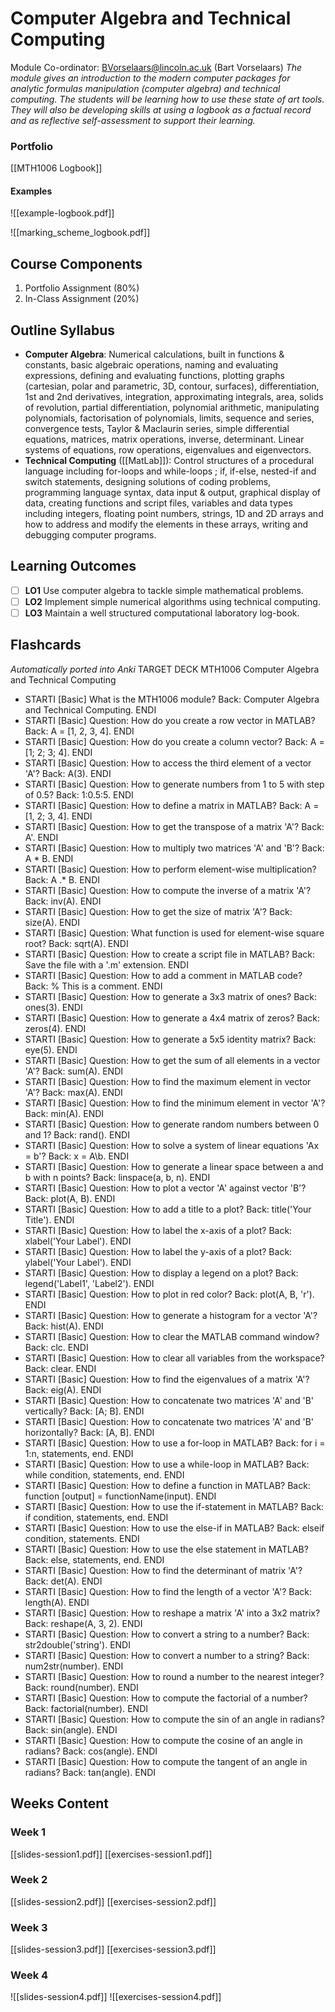# Computer Algebra and Technical Computing
Module Co-ordinator: BVorselaars@lincoln.ac.uk (Bart Vorselaars)
*The module gives an introduction to the modern computer packages for analytic formulas manipulation (computer algebra) and technical computing. The students will be learning how to use these state of art tools. They will also be developing skills at using a logbook as a factual record and as reflective self-assessment to support their learning.*
### Portfolio
[[MTH1006 Logbook]]
#### Examples
![[example-logbook.pdf]]

![[marking_scheme_logbook.pdf]]
## Course Components
1. Portfolio Assignment (80%)
2. In-Class Assignment (20%)
## Outline Syllabus
- **Computer Algebra**: Numerical calculations, built in functions & constants, basic algebraic operations, naming and evaluating expressions, defining and evaluating functions, plotting graphs (cartesian, polar and parametric, 3D, contour, surfaces), differentiation, 1st and 2nd derivatives, integration, approximating integrals, area, solids of revolution, partial differentiation, polynomial arithmetic, manipulating polynomials, factorisation of polynomials, limits, sequence and series, convergence tests, Taylor & Maclaurin series, simple differential equations, matrices, matrix operations, inverse, determinant. Linear systems of equations, row operations, eigenvalues and eigenvectors.
- **Technical Computing** ([[MatLab]]): Control structures of a procedural language including for-loops and while-loops ; if, if-else, nested-if and switch statements, designing solutions of coding problems, programming language syntax, data input & output, graphical display of data, creating functions and script files, variables and data types including integers, floating point numbers, strings, 1D and 2D arrays and how to address and modify the elements in these arrays, writing and debugging computer programs.
## Learning Outcomes
- [ ] **LO1** Use computer algebra to tackle simple mathematical problems.
- [ ] **LO2** Implement simple numerical algorithms using technical computing.
- [ ] **LO3** Maintain a well structured computational laboratory log-book.
## Flashcards
*Automatically ported into Anki*
TARGET DECK
MTH1006 Computer Algebra and Technical Computing

 - STARTI [Basic] What is the MTH1006 module? Back: Computer Algebra and Technical Computing. <!--ID: 1696359397852--> ENDI
- STARTI [Basic] Question: How do you create a row vector in MATLAB? Back: A = [1, 2, 3, 4]. <!--ID: 1697560853468--> ENDI
- STARTI [Basic] Question: How do you create a column vector? Back: A = [1; 2; 3; 4]. <!--ID: 1697560853482--> ENDI
- STARTI [Basic] Question: How to access the third element of a vector 'A'? Back: A(3). <!--ID: 1697560853493--> ENDI
- STARTI [Basic] Question: How to generate numbers from 1 to 5 with step of 0.5? Back: 1:0.5:5. <!--ID: 1697560853505--> ENDI
- STARTI [Basic] Question: How to define a matrix in MATLAB? Back: A = [1, 2; 3, 4]. <!--ID: 1697560853517--> ENDI
- STARTI [Basic] Question: How to get the transpose of a matrix 'A'? Back: A'. <!--ID: 1697560853528--> ENDI
- STARTI [Basic] Question: How to multiply two matrices 'A' and 'B'? Back: A * B. <!--ID: 1697560853540--> ENDI
- STARTI [Basic] Question: How to perform element-wise multiplication? Back: A .* B. <!--ID: 1697560853555--> ENDI
- STARTI [Basic] Question: How to compute the inverse of a matrix 'A'? Back: inv(A). <!--ID: 1697560853566--> ENDI
- STARTI [Basic] Question: How to get the size of matrix 'A'? Back: size(A). <!--ID: 1697560853577--> ENDI
- STARTI [Basic] Question: What function is used for element-wise square root? Back: sqrt(A). <!--ID: 1697560853589--> ENDI
- STARTI [Basic] Question: How to create a script file in MATLAB? Back: Save the file with a '.m' extension. <!--ID: 1697560853600--> ENDI
- STARTI [Basic] Question: How to add a comment in MATLAB code? Back: % This is a comment. <!--ID: 1697560853611--> ENDI
- STARTI [Basic] Question: How to generate a 3x3 matrix of ones? Back: ones(3). <!--ID: 1697560853622--> ENDI
- STARTI [Basic] Question: How to generate a 4x4 matrix of zeros? Back: zeros(4). <!--ID: 1697560853633--> ENDI
- STARTI [Basic] Question: How to generate a 5x5 identity matrix? Back: eye(5). <!--ID: 1697560853644--> ENDI
- STARTI [Basic] Question: How to get the sum of all elements in a vector 'A'? Back: sum(A). <!--ID: 1697560853655--> ENDI
- STARTI [Basic] Question: How to find the maximum element in vector 'A'? Back: max(A). <!--ID: 1697560853666--> ENDI
- STARTI [Basic] Question: How to find the minimum element in vector 'A'? Back: min(A). <!--ID: 1697560853674--> ENDI
- STARTI [Basic] Question: How to generate random numbers between 0 and 1? Back: rand(). <!--ID: 1697560853682--> ENDI
- STARTI [Basic] Question: How to solve a system of linear equations 'Ax = b'? Back: x = A\b. <!--ID: 1697560853689--> ENDI
- STARTI [Basic] Question: How to generate a linear space between a and b with n points? Back: linspace(a, b, n). <!--ID: 1697560853695--> ENDI
- STARTI [Basic] Question: How to plot a vector 'A' against vector 'B'? Back: plot(A, B). <!--ID: 1697560853702--> ENDI
- STARTI [Basic] Question: How to add a title to a plot? Back: title('Your Title'). <!--ID: 1697560853708--> ENDI
- STARTI [Basic] Question: How to label the x-axis of a plot? Back: xlabel('Your Label'). <!--ID: 1697560853715--> ENDI
- STARTI [Basic] Question: How to label the y-axis of a plot? Back: ylabel('Your Label'). <!--ID: 1697560853721--> ENDI
- STARTI [Basic] Question: How to display a legend on a plot? Back: legend('Label1', 'Label2'). <!--ID: 1697560853728--> ENDI
- STARTI [Basic] Question: How to plot in red color? Back: plot(A, B, 'r'). <!--ID: 1697560853734--> ENDI
- STARTI [Basic] Question: How to generate a histogram for a vector 'A'? Back: hist(A). <!--ID: 1697560853741--> ENDI
- STARTI [Basic] Question: How to clear the MATLAB command window? Back: clc. <!--ID: 1697560853747--> ENDI
- STARTI [Basic] Question: How to clear all variables from the workspace? Back: clear. <!--ID: 1697560853754--> ENDI
- STARTI [Basic] Question: How to find the eigenvalues of a matrix 'A'? Back: eig(A). <!--ID: 1697560853761--> ENDI
- STARTI [Basic] Question: How to concatenate two matrices 'A' and 'B' vertically? Back: [A; B]. <!--ID: 1697560853770--> ENDI
- STARTI [Basic] Question: How to concatenate two matrices 'A' and 'B' horizontally? Back: [A, B]. <!--ID: 1697560853781--> ENDI
- STARTI [Basic] Question: How to use a for-loop in MATLAB? Back: for i = 1:n, statements, end. <!--ID: 1697560853792--> ENDI
- STARTI [Basic] Question: How to use a while-loop in MATLAB? Back: while condition, statements, end. <!--ID: 1697560853804--> ENDI
- STARTI [Basic] Question: How to define a function in MATLAB? Back: function [output] = functionName(input). <!--ID: 1697560853815--> ENDI
- STARTI [Basic] Question: How to use the if-statement in MATLAB? Back: if condition, statements, end. <!--ID: 1697560853827--> ENDI
- STARTI [Basic] Question: How to use the else-if in MATLAB? Back: elseif condition, statements. <!--ID: 1697560853838--> ENDI
- STARTI [Basic] Question: How to use the else statement in MATLAB? Back: else, statements, end. <!--ID: 1697560853850--> ENDI
- STARTI [Basic] Question: How to find the determinant of matrix 'A'? Back: det(A). <!--ID: 1697560853861--> ENDI
- STARTI [Basic] Question: How to find the length of a vector 'A'? Back: length(A). <!--ID: 1697560853873--> ENDI
- STARTI [Basic] Question: How to reshape a matrix 'A' into a 3x2 matrix? Back: reshape(A, 3, 2). <!--ID: 1697560853885--> ENDI
- STARTI [Basic] Question: How to convert a string to a number? Back: str2double('string'). <!--ID: 1697560853896--> ENDI
- STARTI [Basic] Question: How to convert a number to a string? Back: num2str(number). <!--ID: 1697560853907--> ENDI
- STARTI [Basic] Question: How to round a number to the nearest integer? Back: round(number). <!--ID: 1697560853919--> ENDI
- STARTI [Basic] Question: How to compute the factorial of a number? Back: factorial(number). <!--ID: 1697560853931--> ENDI
- STARTI [Basic] Question: How to compute the sin of an angle in radians? Back: sin(angle). <!--ID: 1697560853942--> ENDI
- STARTI [Basic] Question: How to compute the cosine of an angle in radians? Back: cos(angle). <!--ID: 1697560853954--> ENDI
- STARTI [Basic] Question: How to compute the tangent of an angle in radians? Back: tan(angle). <!--ID: 1697560853966--> ENDI
## Weeks Content
### Week 1
[[slides-session1.pdf]]
[[exercises-session1.pdf]]
### Week 2
[[slides-session2.pdf]]
[[exercises-session2.pdf]]
### Week 3
[[slides-session3.pdf]]
[[exercises-session3.pdf]]
### Week 4
![[slides-session4.pdf]]
![[exercises-session4.pdf]]